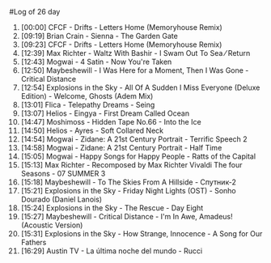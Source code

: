 #Log of 26 day

1. [00:00] CFCF - Drifts - Letters Home (Memoryhouse Remix)
1. [09:19] Brian Crain - Sienna - The Garden Gate
1. [09:23] CFCF - Drifts - Letters Home (Memoryhouse Remix)
1. [12:39] Max Richter - Waltz With Bashir - I Swam Out To Sea ⁄ Return
1. [12:43] Mogwai - 4 Satin - Now You're Taken
1. [12:50] Maybeshewill - I Was Here for a Moment, Then I Was Gone - Critical Distance
1. [12:54] Explosions in the Sky - All Of A Sudden I Miss Everyone (Deluxe Edition) - Welcome, Ghosts (Adem Mix)
1. [13:01] Flica - Telepathy Dreams - Seing
1. [13:07] Helios - Eingya - First Dream Called Ocean
1. [14:47] Moshimoss - Hidden Tape No.66 - Into the Ice
1. [14:50] Helios - Ayres - Soft Collared Neck
1. [14:54] Mogwai - Zidane: A 21st Century Portrait - Terrific Speech 2
1. [14:58] Mogwai - Zidane: A 21st Century Portrait - Half Time
1. [15:05] Mogwai - Happy Songs for Happy People - Ratts of the Capital
1. [15:13] Max Richter - Recomposed by Max Richter Vivaldi The four Seasons - 07 SUMMER 3
1. [15:18] Maybeshewill - To The Skies From A Hillside - Спутник-2
1. [15:21] Explosions in the Sky - Friday Night Lights (OST) - Sonho Dourado (Daniel Lanois)
1. [15:24] Explosions in the Sky - The Rescue - Day Eight
1. [15:27] Maybeshewill - Critical Distance - I'm In Awe, Amadeus! (Acoustic Version)
1. [15:31] Explosions in the Sky - How Strange, Innocence - A Song for Our Fathers
1. [16:29] Austin TV - La última noche del mundo - Rucci
